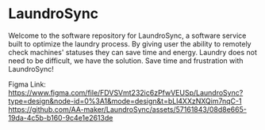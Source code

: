 # LaundroSync
Welcome to the software repository for LaundroSync, a software service built to optimize the laundry process. By giving user the ability to remotely check machines' statuses they can save time and energy. Laundry does not need to be difficult, we have the solution. Save time and frustration with LaundroSync!




Figma Link: https://www.figma.com/file/FDVSVmt232ic6zPfwVEUSp/LaundroSync?type=design&node-id=0%3A1&mode=design&t=bLl4XXzNXQim7nqC-1
https://github.com/AA-maker/LaundroSync/assets/57161843/08d8e665-19da-4c5b-b160-9c4e1e2613de


